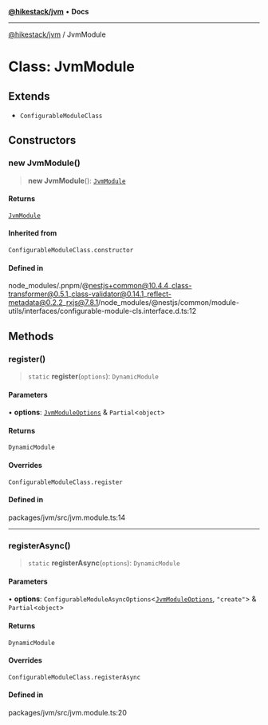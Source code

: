 [**@hikestack/jvm**](/official/reference/jvm/index.md) • **Docs**

***

[@hikestack/jvm](/official/reference/jvm/globals.md) / JvmModule

# Class: JvmModule

## Extends

- `ConfigurableModuleClass`

## Constructors

### new JvmModule()

> **new JvmModule**(): [`JvmModule`](/official/reference/jvm/classes/JvmModule.md)

#### Returns

[`JvmModule`](/official/reference/jvm/classes/JvmModule.md)

#### Inherited from

`ConfigurableModuleClass.constructor`

#### Defined in

node\_modules/.pnpm/@nestjs+common@10.4.4\_class-transformer@0.5.1\_class-validator@0.14.1\_reflect-metadata@0.2.2\_rxjs@7.8.1/node\_modules/@nestjs/common/module-utils/interfaces/configurable-module-cls.interface.d.ts:12

## Methods

### register()

> `static` **register**(`options`): `DynamicModule`

#### Parameters

• **options**: [`JvmModuleOptions`](/official/reference/jvm/interfaces/JvmModuleOptions.md) & `Partial`\<`object`\>

#### Returns

`DynamicModule`

#### Overrides

`ConfigurableModuleClass.register`

#### Defined in

packages/jvm/src/jvm.module.ts:14

***

### registerAsync()

> `static` **registerAsync**(`options`): `DynamicModule`

#### Parameters

• **options**: `ConfigurableModuleAsyncOptions`\<[`JvmModuleOptions`](/official/reference/jvm/interfaces/JvmModuleOptions.md), `"create"`\> & `Partial`\<`object`\>

#### Returns

`DynamicModule`

#### Overrides

`ConfigurableModuleClass.registerAsync`

#### Defined in

packages/jvm/src/jvm.module.ts:20
